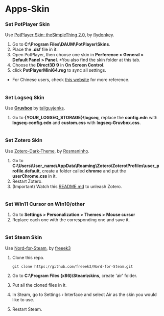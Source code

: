 # Apps-Skin

### Set PotPlayer Skin

Use [PotPlayer Skin: theSimpleThing 2.0](https://www.deviantart.com/flydonkey/art/PotPlayer-Skin-theSimpleThing-2-0-444035536), by [flydonkey](https://www.deviantart.com/flydonkey).

1. Go to **C:\Program Files\DAUM\PotPlayer\Skins**.
2. Place the **.dsf** file in it.
3. Open PotPlayer, then choose one skin in **Perference > General > Default Panel > Panel**.
   \*You also find the skin folder at this tab.
4. Choose the **Direct3D 9** in **On Screen Control**.
5. click **PotPlayerMini64.reg** to sync all settings.

- For Chinese users, check [this website](https://post.smzdm.com/p/av7k34qm/) for more reference.

#

### Set Logseq Skin

Use [**Gruvbox**](https://gist.github.com/tallguyjenks/6afc75e52a3d52d475b9df9dafdecfd2) by
[tallguyjenks](https://gist.github.com/tallguyjenks).

1. Go to **{YOUR_LOGSEQ_STORAGE}\logseq**, replace the **config.edn** with **logseq-config.edn** and **custom.css** with **logseq-Gruvbox.css**.

#

### Set Zotero Skin

Use [Zotero-Dark-Theme](https://github.com/Rosmaninho/Zotero-Dark-Theme), by [Rosmaninho](https://github.com/Rosmaninho).

1. Go to **C:\Users\User_name\AppData\Roaming\Zotero\Zotero\Profiles\user_profile.default**, create a folder called **chrome** and put the **userChrome.css** in it.
2. Restart Zotero.
3. (Important) Watch this [README.md](https://github.com/charleschiu2012/Apps-Skin/tree/main/Zotero%20Skin#readme) to unleash Zotero.

#

### Set Win11 Cursor on Win10/other

1. Go to **Settings > Personalization > Themes > Mouse cursor**
2. Replace each one with the corresponding one and save it.

#

### Set Steam Skin

Use [Nord-for-Steam](https://github.com/freeek3/Nord-for-Steam), by [freeek3](https://github.com/freeek3)

1.  Clone this repo.

        git clone https://github.com/freeek3/Nord-for-Steam.git

2.  Go to **C:\Program Files (x86)\Steam\skins**, create 'air' folder.
3.  Put all the cloned files in it.
4.  In Steam, go to Settings › Interface and select Air as the skin you would like to use.
5.  Restart Steam.
